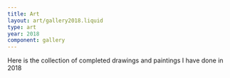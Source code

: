 ```yaml
---
title: Art
layout: art/gallery2018.liquid
type: art
year: 2018
component: gallery
---
```


Here is the collection of completed drawings and paintings I have done in 2018
